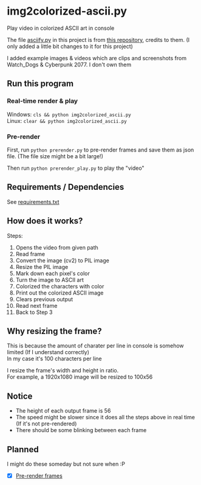 # img2colorized-ascii.py

Play video in colorized ASCII art in console

The file [asciify.py][file_asciify.py] in this project is from [this repository][github_asciify], credits to them. (I only added a little bit changes to it for this project)

I added example images & videos which are clips and screenshots from Watch_Dogs & Cyberpunk 2077. I don't own them

## Run this program

### Real-time render & play

Windows: `cls && python img2colorized_ascii.py` <br>
Linux: `clear && python img2colorized_ascii.py`

### Pre-render

First, run `python prerender.py` to pre-render frames and save them as json file. (The file size might be a bit large!)

Then run `python prerender_play.py` to play the "video"

## Requirements / Dependencies

See [requirements.txt][file_requirements]

## How does it works?

Steps:

1) Opens the video from given path
2) Read frame
3) Convert the image (cv2) to PIL image
4) Resize the PIL image
5) Mark down each pixel's color
6) Turn the image to ASCII art
7) Colorized the characters with color
8) Print out the colorized ASCII image
9) Clears previous output
10) Read next frame
11) Back to Step 3

## Why resizing the frame?

This is because the amount of charater per line in console is somehow limited (If I understand correctly) <br>
In my case it's 100 characters per line <br>

I resize the frame's width and height in ratio. <br>
For example, a 1920x1080 image will be resized to 100x56

## Notice

* The height of each output frame is 56
* The speed might be slower since it does all the steps above in real time (If it's not pre-rendered)
* There should be some blinking between each frame

## Planned

I might do these someday but not sure when :P

- [x] [Pre-render frames][file_prerender]

[file_prerender]: ./prerender.py
[file_main_py_file]: ./img2colorized_ascii.py
[file_asciify.py]: ./asciify.py
[file_requirements]: ./requirements.txt
[github_asciify]: https://github.com/RameshAditya/asciify